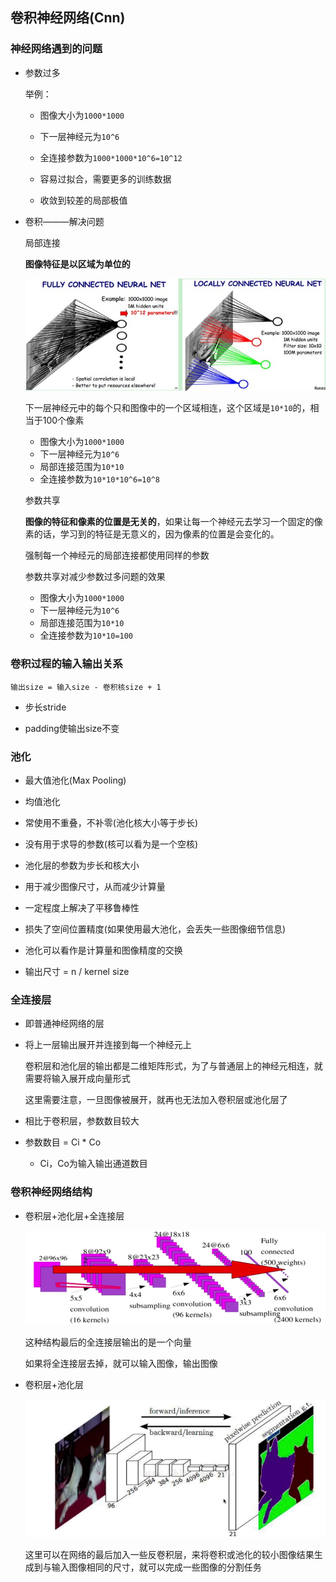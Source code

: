 ## 卷积神经网络(Cnn)    

### 神经网络遇到的问题   

* 参数过多    

    举例：     

    * 图像大小为`1000*1000`
    * 下一层神经元为`10^6`     
    * 全连接参数为`1000*1000*10^6=10^12`      

    * 容易过拟合，需要更多的训练数据     
    * 收敛到较差的局部极值    

* 卷积———解决问题      

    局部连接      

    **图像特征是以区域为单位的**      

    ![conv2](./imgs/conv.jpg)     

    下一层神经元中的每个只和图像中的一个区域相连，这个区域是`10*10`的，相当于100个像素      

    * 图像大小为`1000*1000`    
    * 下一层神经元为`10^6`    
    * 局部连接范围为`10*10`     
    * 全连接参数为`10*10*10^6=10^8`     

    参数共享       

    **图像的特征和像素的位置是无关的**，如果让每一个神经元去学习一个固定的像素的话，学习到的特征是无意义的，因为像素的位置是会变化的。     

    强制每一个神经元的局部连接都使用同样的参数   

    参数共享对减少参数过多问题的效果     

    * 图像大小为`1000*1000`
    * 下一层神经元为`10^6`     
    * 局部连接范围为`10*10`   
    * 全连接参数为`10*10=100`          


### 卷积过程的输入输出关系    

`输出size = 输入size - 卷积核size + 1`    

* 步长stride     

* padding使输出size不变    



### 池化    

* 最大值池化(Max Pooling)   

* 均值池化     

* 常使用不重叠，不补零(池化核大小等于步长)     

* 没有用于求导的参数(核可以看为是一个空核)     

* 池化层的参数为步长和核大小   

* 用于减少图像尺寸，从而减少计算量    

* 一定程度上解决了平移鲁棒性     

* 损失了空间位置精度(如果使用最大池化，会丢失一些图像细节信息)    

* 池化可以看作是计算量和图像精度的交换   

* 输出尺寸 = n / kernel size

### 全连接层    

* 即普通神经网络的层     

* 将上一层输出展开并连接到每一个神经元上    

    卷积层和池化层的输出都是二维矩阵形式，为了与普通层上的神经元相连，就需要将输入展开成向量形式    

    这里需要注意，一旦图像被展开，就再也无法加入卷积层或池化层了     

* 相比于卷积层，参数数目较大     

* 参数数目 = Ci * Co      

    * Ci，Co为输入输出通道数目    


### 卷积神经网络结构       

* 卷积层+池化层+全连接层    

    ![cnn](./imgs/cnnst.png)    

    这种结构最后的全连接层输出的是一个向量    

    如果将全连接层去掉，就可以输入图像，输出图像      

* 卷积层+池化层     

    ![cnnout](./imgs/cnnout.png)    

    这里可以在网络的最后加入一些反卷积层，来将卷积或池化的较小图像结果生成到与输入图像相同的尺寸，就可以完成一些图像的分割任务     

    








